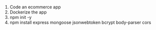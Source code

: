 1. Code an ecommerce app  
2. Dockerize the app
3. npm init -y
4. npm install express mongoose jsonwebtoken bcrypt body-parser cors


